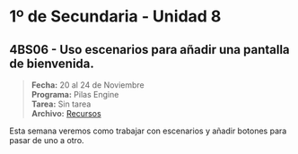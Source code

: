 # 1º de Secundaria - Unidad 8

<div class="currentTheme">

## 4BS06 - Uso escenarios para añadir una pantalla de bienvenida.

> **Fecha:** 20 al 24 de Noviembre<br> **Programa:** Pilas Engine<br> **Tarea:** Sin tarea<br> **Archivo:** [Recursos](https://app.box.com/s/w424gtovq0yku7y5fc00cfojstbui0it)

Esta semana veremos como trabajar con escenarios y añadir botones para pasar de uno a otro.

</div>